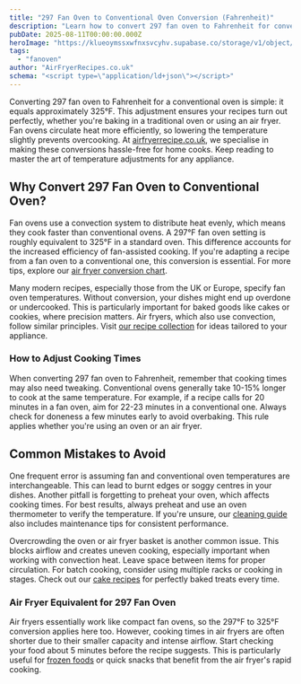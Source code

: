 ```yaml
---
title: "297 Fan Oven to Conventional Oven Conversion (Fahrenheit)"
description: "Learn how to convert 297 fan oven to Fahrenheit for conventional baking with our simple guide. Perfect for air fryer recipes too!"
pubDate: 2025-08-11T00:00:00.000Z
heroImage: "https://klueoymssxwfnxsvcyhv.supabase.co/storage/v1/object/public/md/297-fan-oven-to-conventional-oven-conversion-fahrenheit-872960ce.png"
tags:
  - "fanoven"
author: "AirFryerRecipes.co.uk"
schema: "<script type=\"application/ld+json\"></script>"
---
```


<p>Converting 297 fan oven to Fahrenheit for a conventional oven is simple: it equals approximately 325°F. This adjustment ensures your recipes turn out perfectly, whether you're baking in a traditional oven or using an air fryer. Fan ovens circulate heat more efficiently, so lowering the temperature slightly prevents overcooking. At <a href=https://www.airfryerrecipe.co.uk>airfryerrecipe.co.uk</a>, we specialise in making these conversions hassle-free for home cooks. Keep reading to master the art of temperature adjustments for any appliance.</p>

<h2>Why Convert 297 Fan Oven to Conventional Oven?</h2>
<p>Fan ovens use a convection system to distribute heat evenly, which means they cook faster than conventional ovens. A 297°F fan oven setting is roughly equivalent to 325°F in a standard oven. This difference accounts for the increased efficiency of fan-assisted cooking. If you're adapting a recipe from a fan oven to a conventional one, this conversion is essential. For more tips, explore our <a href=https://www.airfryerrecipe.co.uk/air-fryer-conversion-chart>air fryer conversion chart</a>.</p>

<p>Many modern recipes, especially those from the UK or Europe, specify fan oven temperatures. Without conversion, your dishes might end up overdone or undercooked. This is particularly important for baked goods like cakes or cookies, where precision matters. Air fryers, which also use convection, follow similar principles. Visit <a href=https://www.airfryerrecipe.co.uk/recipes>our recipe collection</a> for ideas tailored to your appliance.</p>

<h3>How to Adjust Cooking Times</h3>
<p>When converting 297 fan oven to Fahrenheit, remember that cooking times may also need tweaking. Conventional ovens generally take 10-15% longer to cook at the same temperature. For example, if a recipe calls for 20 minutes in a fan oven, aim for 22-23 minutes in a conventional one. Always check for doneness a few minutes early to avoid overbaking. This rule applies whether you're using an oven or an air fryer.</p>

<h2>Common Mistakes to Avoid</h2>
<p>One frequent error is assuming fan and conventional oven temperatures are interchangeable. This can lead to burnt edges or soggy centres in your dishes. Another pitfall is forgetting to preheat your oven, which affects cooking times. For best results, always preheat and use an oven thermometer to verify the temperature. If you're unsure, our <a href=https://www.airfryerrecipe.co.uk/air-fryer-cleaner>cleaning guide</a> also includes maintenance tips for consistent performance.</p>

<p>Overcrowding the oven or air fryer basket is another common issue. This blocks airflow and creates uneven cooking, especially important when working with convection heat. Leave space between items for proper circulation. For batch cooking, consider using multiple racks or cooking in stages. Check out our <a href=https://www.airfryerrecipe.co.uk/recipe-category/cakes>cake recipes</a> for perfectly baked treats every time.</p>

<h3>Air Fryer Equivalent for 297 Fan Oven</h3>
<p>Air fryers essentially work like compact fan ovens, so the 297°F to 325°F conversion applies here too. However, cooking times in air fryers are often shorter due to their smaller capacity and intense airflow. Start checking your food about 5 minutes before the recipe suggests. This is particularly useful for <a href=https://www.airfryerrecipe.co.uk/recipe-category/frozen-foods>frozen foods</a> or quick snacks that benefit from the air fryer's rapid cooking.</p>